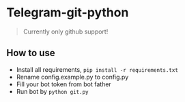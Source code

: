 # Telegram-git-python

> Currently only github support!

## How to use

- Install all requirements, `pip install -r requirements.txt`
- Rename config.example.py to config.py
- Fill your bot token from bot father
- Run bot by `python git.py`
